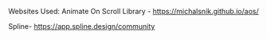 Websites Used:
Animate On Scroll Library - https://michalsnik.github.io/aos/

Spline- https://app.spline.design/community

